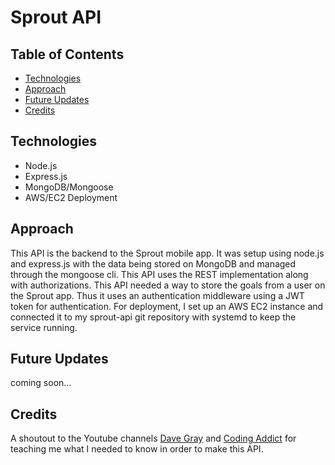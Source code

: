 # Sprout API
## Table of Contents
  - [Technologies](##Technologies)
  - [Approach](##Approach)
  - [Future Updates](##Future)
  - [Credits](##Credits)
## Technologies
  - Node.js
  - Express.js
  - MongoDB/Mongoose
  - AWS/EC2 Deployment
## Approach
This API is the backend to the Sprout mobile app. It was setup using node.js and express.js with the data being stored on MongoDB and managed through the mongoose cli. This API uses the REST implementation along with authorizations. This API needed a way to store the goals from a user on the Sprout app. Thus it uses an authentication middleware using a JWT token for authentication. For deployment, I set up an AWS EC2 instance and connected it to my sprout-api git repository with systemd to keep the service running.
## Future Updates
coming soon...
## Credits
A shoutout to the Youtube channels [Dave Gray](https://www.youtube.com/@DaveGrayTeachesCode) and [Coding Addict](https://www.youtube.com/@CodingAddict) for teaching me what I needed to know in order to make this API.
